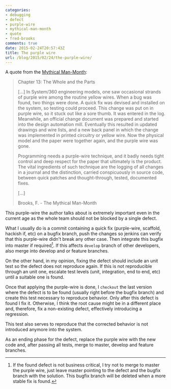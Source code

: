 ```yaml
---
categories:
- debugging
- defect
- purple-wire
- mythical-man-month
- quote
- fred-brooks
comments: true
date: 2015-02-24T20:57:43Z
title: The purple wire
url: /blog/2015/02/24/the-purple-wire/
---
```


A quote from the [Mythical Man-Month][mythical-man-month]:

> Chapter 13: The Whole and the Parts
>
> [...] In System/360 engineering models, one saw occasional strands of purple wire among the routine yellow wires. When a bug was found, two things were done. A quick fix was devised and installed on the system, so testing could proceed. This change was put on in purple wire, so it stuck out like a sore thumb. It was entered in the log. Meanwhile, an official change document was prepared and started into the design automation mill. Eventually this resulted in updated drawings and wire lists, and a new back panel in which the change was implemented in printed circuitry or yellow wire. Now the physical model and the paper were together again, and the purple wire was gone.
>
> Programming needs a purple-wire technique, and it badly needs tight control and deep respect for the paper that ultimately is the product. The vital ingredients of such technique are the logging of all changes in a journal and the distinction, carried conspicuously in source code, between quick patches and thought-through, tested, documented fixes.
>
> [...]
>
> <quote> Brooks, F. - The Mythical Man-Month</quote>

This purple-wire the author talks about is extremely important even in the current age as the whole team should not be blocked by a single defect.

What I usually do is a commit containing a quick fix (purple-wire, scaffold, hackish if, etc) on a bugfix branch, push the changes so jenkins can verify that this purple-wire didn't break any other case. Then integrate this bugfix into master if required[^1]. If this affects ``develop`` branch of other developers, also merge into develop and or feature branches.

On the other hand, in my opinion, fixing the defect should include an unit test so the defect does not reproduce again. If this is not reproducible through an unit one, escalate test levels (unit, integration, end to end, etc) until a suitable one is found.

Once that applying the purple-wire is done, I ``checkout`` the last version where the defect is to be found (usually right before the bugfix branch) and create this test necessary to reproduce behavior. Only after this defect is found I fix it. Otherwise, I think the root cause might be in a different place and, therefore, fix a non-existing defect, effectively introducing a regression.

This test also serves to reproduce that the corrected behavior is not introduced anymore into the system.

As an ending phase for the defect, replace the purple wire with the new code and, after passing all tests, merge to master, develop and feature branches.

[^1]: If the found defect is not business critical, I try not to merge to master the purple wire, just leave master pointing to the defect and the bugfix branch with the solution. This bugfix branch will be deleted when a more stable fix is found.

[mythical-man-month]: http://www.amazon.com/The-Mythical-Man-Month-Engineering-Anniversary/dp/0201835959